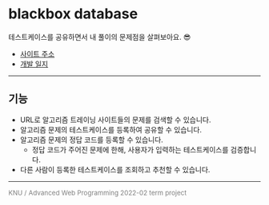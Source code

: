 # blackbox database
테스트케이스를 공유하면서 내 풀이의 문제점을 살펴보아요. 😎

* [사이트 주소](https://blackbox-database.herokuapp.com/)
* [개발 일지]()
---
## 기능
* URL로 알고리즘 트레이닝 사이트들의 문제를 검색할 수 있습니다.
* 알고리즘 문제의 테스트케이스를 등록하여 공유할 수 있습니다.
* 알고리즘 문제의 정답 코드를 등록할 수 있습니다.
  - 정답 코드가 주어진 문제에 한해, 사용자가 입력하는 테스트케이스를 검증합니다.
* 다른 사람이 등록한 테스트케이스를 조회하고 추천할 수 있습니다.
  
---

<span style="color: gray; font-size: small;">KNU / Advanced Web Programming 2022-02 term project</span>  